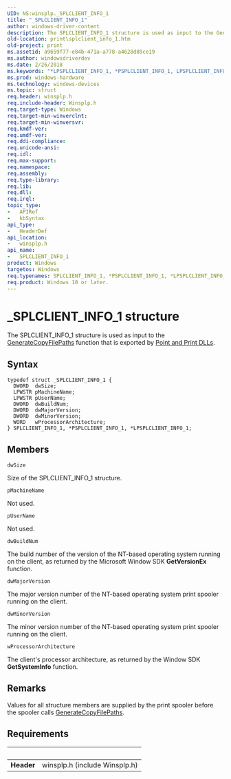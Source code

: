 ```yaml
---
UID: NS:winsplp._SPLCLIENT_INFO_1
title: "_SPLCLIENT_INFO_1"
author: windows-driver-content
description: The SPLCLIENT_INFO_1 structure is used as input to the GenerateCopyFilePaths function that is exported by Point and Print DLLs.
old-location: print\splclient_info_1.htm
old-project: print
ms.assetid: a9659f77-e84b-471a-a778-a4628d89ce19
ms.author: windowsdriverdev
ms.date: 2/26/2018
ms.keywords: "*LPSPLCLIENT_INFO_1, *PSPLCLIENT_INFO_1, LPSPLCLIENT_INFO_1, LPSPLCLIENT_INFO_1 structure pointer [Print Devices], PSPLCLIENT_INFO_1, PSPLCLIENT_INFO_1 structure pointer [Print Devices], SPLCLIENT_INFO_1, SPLCLIENT_INFO_1 structure [Print Devices], _SPLCLIENT_INFO_1, poprfnc_45237404-33da-4fb0-9405-05c930c5445b.xml, print.splclient_info_1, winsplp/LPSPLCLIENT_INFO_1, winsplp/PSPLCLIENT_INFO_1, winsplp/SPLCLIENT_INFO_1"
ms.prod: windows-hardware
ms.technology: windows-devices
ms.topic: struct
req.header: winsplp.h
req.include-header: Winsplp.h
req.target-type: Windows
req.target-min-winverclnt: 
req.target-min-winversvr: 
req.kmdf-ver: 
req.umdf-ver: 
req.ddi-compliance: 
req.unicode-ansi: 
req.idl: 
req.max-support: 
req.namespace: 
req.assembly: 
req.type-library: 
req.lib: 
req.dll: 
req.irql: 
topic_type:
-	APIRef
-	kbSyntax
api_type:
-	HeaderDef
api_location:
-	winsplp.h
api_name:
-	SPLCLIENT_INFO_1
product: Windows
targetos: Windows
req.typenames: SPLCLIENT_INFO_1, *PSPLCLIENT_INFO_1, *LPSPLCLIENT_INFO_1
req.product: Windows 10 or later.
---
```


# _SPLCLIENT_INFO_1 structure
The SPLCLIENT_INFO_1 structure is used as input to the <a href="https://msdn.microsoft.com/library/windows/hardware/ff549896">GenerateCopyFilePaths</a> function that is exported by <a href="https://msdn.microsoft.com/7ead940e-8426-4756-890f-f3607dc1f9ca">Point and Print DLLs</a>.

## Syntax
```
typedef struct _SPLCLIENT_INFO_1 {
  DWORD  dwSize;
  LPWSTR pMachineName;
  LPWSTR pUserName;
  DWORD  dwBuildNum;
  DWORD  dwMajorVersion;
  DWORD  dwMinorVersion;
  WORD   wProcessorArchitecture;
} SPLCLIENT_INFO_1, *PSPLCLIENT_INFO_1, *LPSPLCLIENT_INFO_1;
```

## Members


`dwSize`

Size of the SPLCLIENT_INFO_1 structure.

`pMachineName`

Not used.

`pUserName`

Not used.

`dwBuildNum`

The build number of the version of the NT-based operating system running on the client, as returned by the Microsoft Window SDK <b>GetVersionEx</b> function.

`dwMajorVersion`

The major version number of the NT-based operating system print spooler running on the client.

`dwMinorVersion`

The minor version number of the NT-based operating system print spooler running on the client.

`wProcessorArchitecture`

The client's processor architecture, as returned by the Window SDK <b>GetSystemInfo</b> function.

## Remarks
Values for all structure members are supplied by the print spooler before the spooler calls <a href="https://msdn.microsoft.com/library/windows/hardware/ff549896">GenerateCopyFilePaths</a>.

## Requirements
| &nbsp; | &nbsp; |
| ---- |:---- |
| **Header** | winsplp.h (include Winsplp.h) |